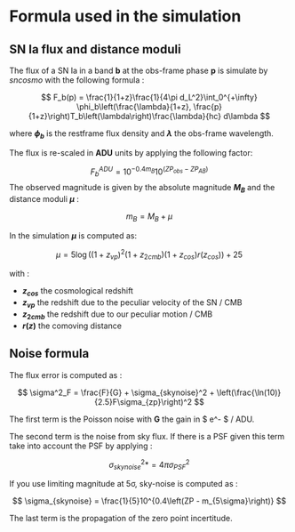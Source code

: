 # Formula used in the simulation

## SN Ia flux and distance moduli

The flux of a SN Ia in a band **b** at the obs-frame phase **p** is simulate by *sncosmo* with the following formula :


$$
F_b(p) = \frac{1}{1+z}\frac{1}{4\pi d_L^2}\int_0^{+\infty} \phi_b\left(\frac{\lambda}{1+z}, \frac{p}{1+z}\right)T_b\left(\lambda\right)\frac{\lambda}{hc} d\lambda
$$

where **$\phi_b$** is the restframe flux density and **$\lambda$** the obs-frame wavelength.

The flux is re-scaled in **ADU** units by applying the following factor:


$$
F_b^{ADU} = 10^{-0.4 m_B} 10^{\left(ZP_{obs} - ZP_{AB}\right)}
$$
The observed magnitude is given by the absolute magnitude **$M_B$** and the distance moduli **$\mu$** :


$$
m_B = M_B + \mu
$$

In the simulation **$\mu$** is computed as:


$$
\mu = 5 \log\left((1+z_{vp})^2 (1+z_{2cmb}) (1+z_{cos})r(z_{cos})\right) + 25
$$

with :

* **$z_{cos}$** the cosmological redshift
* **$z_{vp}$** the redshift due to the peculiar velocity of the SN / CMB
* **$z_{2cmb}$** the redshift due to our peculiar motion / CMB
* **$r(z)$** the comoving distance


## Noise formula

The flux error is computed as :


$$
\sigma^2_F = \frac{F}{G} + \sigma_{skynoise}^2 + \left(\frac{\ln(10)}{2.5}F\sigma_{zp}\right)^2
$$

The first term is the Poisson noise with **G** the gain in $ e^- $ / ADU.

The second term is the noise from sky flux. If there is a PSF given this term take into account the PSF by applying :


$$
\sigma_{skynoise}^2  *= 4\pi\sigma_{PSF}^2
$$

If you use limiting magnitude at 5σ, sky-noise is computed as :


$$
\sigma_{skynoise} = \frac{1}{5}10^{0.4\left(ZP - m_{5\sigma}\right)}
$$

The last term is the propagation of the zero point incertitude.
